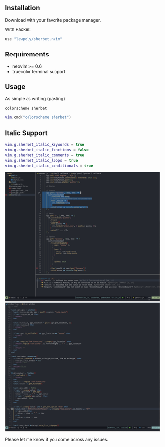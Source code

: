 ## Installation

Download with your favorite package manager.

With Packer:

```lua
use "lewpoly/sherbet.nvim"
```

## Requirements

- neovim >= 0.6
- truecolor terminal support

## Usage

As simple as writing (pasting)

```vim
colorscheme sherbet
```

```lua
vim.cmd("colorscheme sherbet")
```

## Italic Support

```lua
vim.g.sherbet_italic_keywords = true
vim.g.sherbet_italic_functions = false
vim.g.sherbet_italic_comments = true
vim.g.sherbet_italic_loops = true
vim.g.sherbet_italic_conditionals = true
```

![Alt text](/screenshots/2022-07-23_13-21.png?raw=true "Optional Title")
![Alt text](/screenshots/2022-07-23_13-45.png?raw=true "Optional Title")

Please let me know if you come across any issues.
